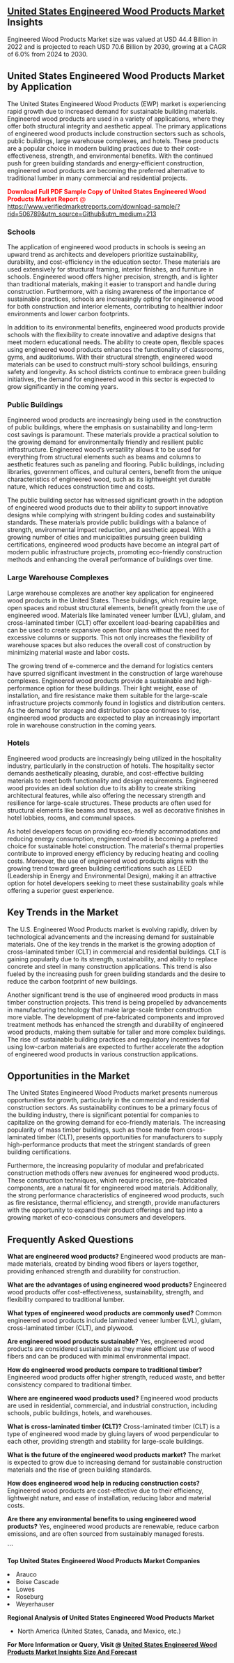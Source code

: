 <h2><a href="https://www.verifiedmarketreports.com/download-sample/?rid=506789&amp;utm_source=Github&amp;utm_medium=213" target="_blank">United States Engineered Wood Products Market</a> Insights</h2><p>Engineered Wood Products Market size was valued at USD 44.4 Billion in 2022 and is projected to reach USD 70.6 Billion by 2030, growing at a CAGR of 6.0% from 2024 to 2030.</p><p><h2>United States Engineered Wood Products Market by Application</h2><p>The United States Engineered Wood Products (EWP) market is experiencing rapid growth due to increased demand for sustainable building materials. Engineered wood products are used in a variety of applications, where they offer both structural integrity and aesthetic appeal. The primary applications of engineered wood products include construction sectors such as schools, public buildings, large warehouse complexes, and hotels. These products are a popular choice in modern building practices due to their cost-effectiveness, strength, and environmental benefits. With the continued push for green building standards and energy-efficient construction, engineered wood products are becoming the preferred alternative to traditional lumber in many commercial and residential projects. <p><span class=""><span style="color: #ff0000;"><strong>Download Full PDF Sample Copy of United States Engineered Wood Products Market Report</strong> @ </span><a href="https://www.verifiedmarketreports.com/download-sample/?rid=506789&amp;utm_source=Github&amp;utm_medium=213" target="_blank">https://www.verifiedmarketreports.com/download-sample/?rid=506789&amp;utm_source=Github&amp;utm_medium=213</a></span></p></p><h3>Schools</h3><p>The application of engineered wood products in schools is seeing an upward trend as architects and developers prioritize sustainability, durability, and cost-efficiency in the education sector. These materials are used extensively for structural framing, interior finishes, and furniture in schools. Engineered wood offers higher precision, strength, and is lighter than traditional materials, making it easier to transport and handle during construction. Furthermore, with a rising awareness of the importance of sustainable practices, schools are increasingly opting for engineered wood for both construction and interior elements, contributing to healthier indoor environments and lower carbon footprints.</p><p>In addition to its environmental benefits, engineered wood products provide schools with the flexibility to create innovative and adaptive designs that meet modern educational needs. The ability to create open, flexible spaces using engineered wood products enhances the functionality of classrooms, gyms, and auditoriums. With their structural strength, engineered wood materials can be used to construct multi-story school buildings, ensuring safety and longevity. As school districts continue to embrace green building initiatives, the demand for engineered wood in this sector is expected to grow significantly in the coming years.</p><h3>Public Buildings</h3><p>Engineered wood products are increasingly being used in the construction of public buildings, where the emphasis on sustainability and long-term cost savings is paramount. These materials provide a practical solution to the growing demand for environmentally friendly and resilient public infrastructure. Engineered wood’s versatility allows it to be used for everything from structural elements such as beams and columns to aesthetic features such as paneling and flooring. Public buildings, including libraries, government offices, and cultural centers, benefit from the unique characteristics of engineered wood, such as its lightweight yet durable nature, which reduces construction time and costs.</p><p>The public building sector has witnessed significant growth in the adoption of engineered wood products due to their ability to support innovative designs while complying with stringent building codes and sustainability standards. These materials provide public buildings with a balance of strength, environmental impact reduction, and aesthetic appeal. With a growing number of cities and municipalities pursuing green building certifications, engineered wood products have become an integral part of modern public infrastructure projects, promoting eco-friendly construction methods and enhancing the overall performance of buildings over time.</p><h3>Large Warehouse Complexes</h3><p>Large warehouse complexes are another key application for engineered wood products in the United States. These buildings, which require large, open spaces and robust structural elements, benefit greatly from the use of engineered wood. Materials like laminated veneer lumber (LVL), glulam, and cross-laminated timber (CLT) offer excellent load-bearing capabilities and can be used to create expansive open floor plans without the need for excessive columns or supports. This not only increases the flexibility of warehouse spaces but also reduces the overall cost of construction by minimizing material waste and labor costs.</p><p>The growing trend of e-commerce and the demand for logistics centers have spurred significant investment in the construction of large warehouse complexes. Engineered wood products provide a sustainable and high-performance option for these buildings. Their light weight, ease of installation, and fire resistance make them suitable for the large-scale infrastructure projects commonly found in logistics and distribution centers. As the demand for storage and distribution space continues to rise, engineered wood products are expected to play an increasingly important role in warehouse construction in the coming years.</p><h3>Hotels</h3><p>Engineered wood products are increasingly being utilized in the hospitality industry, particularly in the construction of hotels. The hospitality sector demands aesthetically pleasing, durable, and cost-effective building materials to meet both functionality and design requirements. Engineered wood provides an ideal solution due to its ability to create striking architectural features, while also offering the necessary strength and resilience for large-scale structures. These products are often used for structural elements like beams and trusses, as well as decorative finishes in hotel lobbies, rooms, and communal spaces.</p><p>As hotel developers focus on providing eco-friendly accommodations and reducing energy consumption, engineered wood is becoming a preferred choice for sustainable hotel construction. The material's thermal properties contribute to improved energy efficiency by reducing heating and cooling costs. Moreover, the use of engineered wood products aligns with the growing trend toward green building certifications such as LEED (Leadership in Energy and Environmental Design), making it an attractive option for hotel developers seeking to meet these sustainability goals while offering a superior guest experience.</p><h2>Key Trends in the Market</h2><p>The U.S. Engineered Wood Products market is evolving rapidly, driven by technological advancements and the increasing demand for sustainable materials. One of the key trends in the market is the growing adoption of cross-laminated timber (CLT) in commercial and residential buildings. CLT is gaining popularity due to its strength, sustainability, and ability to replace concrete and steel in many construction applications. This trend is also fueled by the increasing push for green building standards and the desire to reduce the carbon footprint of new buildings.</p><p>Another significant trend is the use of engineered wood products in mass timber construction projects. This trend is being propelled by advancements in manufacturing technology that make large-scale timber construction more viable. The development of pre-fabricated components and improved treatment methods has enhanced the strength and durability of engineered wood products, making them suitable for taller and more complex buildings. The rise of sustainable building practices and regulatory incentives for using low-carbon materials are expected to further accelerate the adoption of engineered wood products in various construction applications.</p><h2>Opportunities in the Market</h2><p>The United States Engineered Wood Products market presents numerous opportunities for growth, particularly in the commercial and residential construction sectors. As sustainability continues to be a primary focus of the building industry, there is significant potential for companies to capitalize on the growing demand for eco-friendly materials. The increasing popularity of mass timber buildings, such as those made from cross-laminated timber (CLT), presents opportunities for manufacturers to supply high-performance products that meet the stringent standards of green building certifications.</p><p>Furthermore, the increasing popularity of modular and prefabricated construction methods offers new avenues for engineered wood products. These construction techniques, which require precise, pre-fabricated components, are a natural fit for engineered wood materials. Additionally, the strong performance characteristics of engineered wood products, such as fire resistance, thermal efficiency, and strength, provide manufacturers with the opportunity to expand their product offerings and tap into a growing market of eco-conscious consumers and developers.</p><h2>Frequently Asked Questions</h2><p><strong>What are engineered wood products?</strong> Engineered wood products are man-made materials, created by binding wood fibers or layers together, providing enhanced strength and durability for construction.</p><p><strong>What are the advantages of using engineered wood products?</strong> Engineered wood products offer cost-effectiveness, sustainability, strength, and flexibility compared to traditional lumber.</p><p><strong>What types of engineered wood products are commonly used?</strong> Common engineered wood products include laminated veneer lumber (LVL), glulam, cross-laminated timber (CLT), and plywood.</p><p><strong>Are engineered wood products sustainable?</strong> Yes, engineered wood products are considered sustainable as they make efficient use of wood fibers and can be produced with minimal environmental impact.</p><p><strong>How do engineered wood products compare to traditional timber?</strong> Engineered wood products offer higher strength, reduced waste, and better consistency compared to traditional timber.</p><p><strong>Where are engineered wood products used?</strong> Engineered wood products are used in residential, commercial, and industrial construction, including schools, public buildings, hotels, and warehouses.</p><p><strong>What is cross-laminated timber (CLT)?</strong> Cross-laminated timber (CLT) is a type of engineered wood made by gluing layers of wood perpendicular to each other, providing strength and stability for large-scale buildings.</p><p><strong>What is the future of the engineered wood products market?</strong> The market is expected to grow due to increasing demand for sustainable construction materials and the rise of green building standards.</p><p><strong>How does engineered wood help in reducing construction costs?</strong> Engineered wood products are cost-effective due to their efficiency, lightweight nature, and ease of installation, reducing labor and material costs.</p><p><strong>Are there any environmental benefits to using engineered wood products?</strong> Yes, engineered wood products are renewable, reduce carbon emissions, and are often sourced from sustainably managed forests.</p>```</p><p><strong>Top United States Engineered Wood Products Market Companies</strong></p><div data-test-id=""><p><li>Arauco</li><li> Boise Cascade</li><li> Lowes</li><li> Roseburg</li><li> Weyerhauser</li></p><div><strong>Regional Analysis of&nbsp;United States Engineered Wood Products Market</strong></div><ul><li dir="ltr"><p dir="ltr">North America&nbsp;(United States, Canada, and Mexico, etc.)</p></li></ul><p><strong>For More Information or Query, Visit @&nbsp;</strong><strong><a href="https://www.verifiedmarketreports.com/product/engineered-wood-products-market-size-and-forecast/?utm_source=Github&amp;utm_medium=213" target="_blank">United States Engineered Wood Products Market Insights Size And Forecast</a></strong></p></div>
